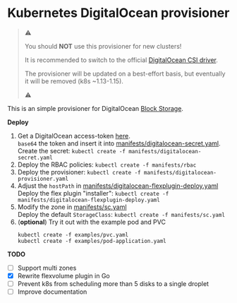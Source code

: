 # Kubernetes DigitalOcean provisioner

> :warning:
>
> You should **NOT** use this provisioner for new clusters!
>
> It is recommended to switch to the official [DigitalOcean CSI driver](https://github.com/digitalocean/csi-digitalocean).
>
> The provisioner will be updated on a best-effort basis, but eventually it will be removed (k8s ~1.13-1.15).
>
> :warning:

This is an simple provisioner for DigitalOcean [Block Storage](https://www.digitalocean.com/products/storage/).

**Deploy**

1. Get a DigitalOcean access-token [here](https://cloud.digitalocean.com/settings/api/tokens).  
   `base64` the token and insert it into [manifests/digitalocean-secret.yaml](manifests/digitalocean-secret.yaml).  
   Create the secret: `kubectl create -f manifests/digitalocean-secret.yaml`
2. Deploy the RBAC policies: `kubectl create -f manifests/rbac`
3. Deploy the provisioner: `kubectl create -f manifests/digitalocean-provisioner.yaml`
4. Adjust the `hostPath` in [manifests/digitalocean-flexplugin-deploy.yaml](manifests/digitalocean-flexplugin-deploy.yaml)  
   Deploy the flex plugin "installer": `kubectl create -f manifests/digitalocean-flexplugin-deploy.yaml`
5. Modify the zone in [manifests/sc.yaml](manifests/sc.yaml)  
   Deploy the default `StorageClass`: `kubectl create -f manifests/sc.yaml`
6. (**optional**) Try it out with the example pod and PVC
   ```
   kubectl create -f examples/pvc.yaml
   kubectl create -f examples/pod-application.yaml
   ```

**TODO**
 - [ ] Support multi zones
 - [x] Rewrite flexvolume plugin in Go
 - [ ] Prevent k8s from scheduling more than 5 disks to a single droplet
 - [ ] Improve documentation
